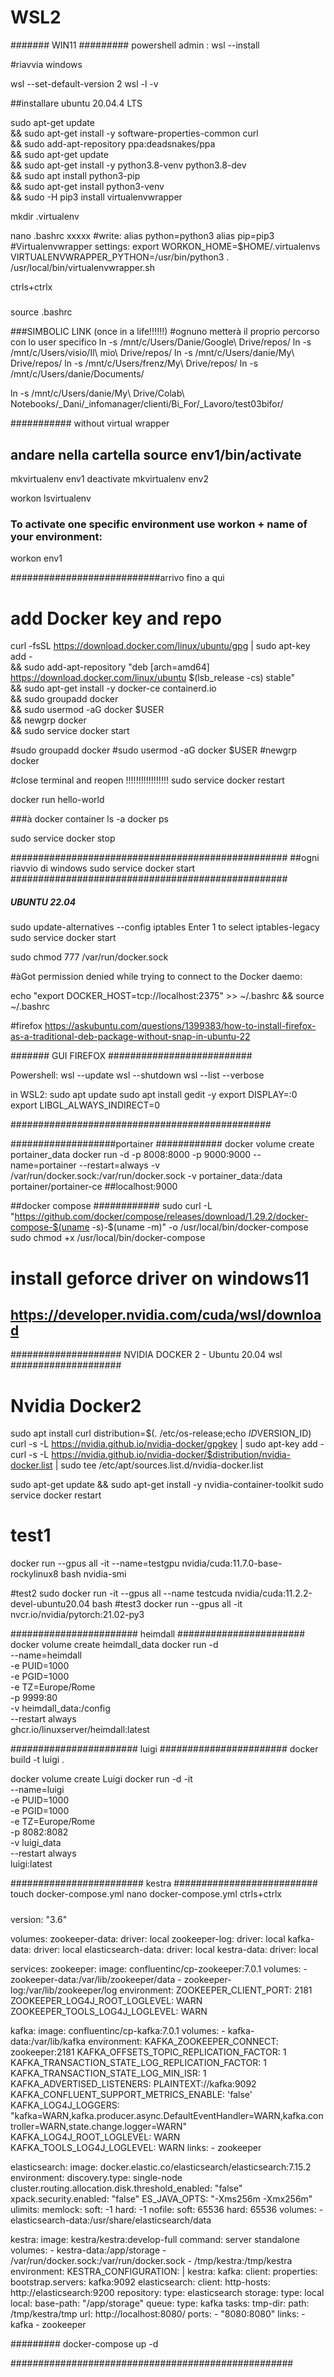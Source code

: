 # WSL2

####### WIN11 #########
powershell admin : wsl --install

#riavvia windows

wsl --set-default-version 2
wsl -l -v

##installare ubuntu 20.04.4 LTS

sudo apt-get update \
&& sudo apt-get install -y software-properties-common curl \
&& sudo add-apt-repository ppa:deadsnakes/ppa \
&& sudo apt-get update \
&& sudo apt-get install -y python3.8-venv python3.8-dev \
&& sudo apt install python3-pip \
&& sudo apt-get install python3-venv \
&& sudo -H pip3 install virtualenvwrapper

mkdir .virtualenv

nano .bashrc
xxxxx
#write:
alias python=python3
alias pip=pip3
#Virtualenvwrapper settings:
export WORKON_HOME=$HOME/.virtualenvs
VIRTUALENVWRAPPER_PYTHON=/usr/bin/python3
. /usr/local/bin/virtualenvwrapper.sh

ctrls+ctrlx
#####
source .bashrc

###SIMBOLIC LINK
(once in a life!!!!!!)
#ognuno metterà il proprio percorso con lo user specifico
ln -s /mnt/c/Users/Danie/Google\ Drive/repos/
ln -s /mnt/c/Users/visio/Il\ mio\ Drive/repos/
ln -s /mnt/c/Users/danie/My\ Drive/repos/
ln -s /mnt/c/Users/frenz/My\ Drive/repos/
ln -s /mnt/c/Users/danie/Documents/

ln -s /mnt/c/Users/danie/My\ Drive/Colab\ Notebooks/_Dani/_infomanager/clienti/Bi_For/_Lavoro/test03bifor/


########### without virtual wrapper
## andare nella cartella source env1/bin/activate

mkvirtualenv env1
deactivate
mkvirtualenv env2

workon
lsvirtualenv

### To activate one specific environment use workon + name of your environment:
workon env1

###########################arrivo fino a qui
# add Docker key and repo

curl -fsSL https://download.docker.com/linux/ubuntu/gpg | sudo apt-key add - \
&& sudo add-apt-repository "deb [arch=amd64] https://download.docker.com/linux/ubuntu $(lsb_release -cs) stable" \
&& sudo apt-get install -y docker-ce containerd.io \
&& sudo groupadd docker \
&& sudo usermod -aG docker $USER \
&& newgrp docker \
&& sudo service docker start

#sudo groupadd docker
#sudo usermod -aG docker $USER
#newgrp docker

#close terminal and reopen !!!!!!!!!!!!!!!!!
sudo service docker restart


docker run hello-world

###à
docker container ls -a
docker ps

sudo service docker stop

##################################################
##ogni riavvio di windows
sudo service docker start
##################################################



##### UBUNTU 22.04


sudo update-alternatives --config iptables
Enter 1 to select iptables-legacy
sudo service docker start

sudo chmod 777 /var/run/docker.sock

#àGot permission denied while trying to connect to the Docker daemo:

echo "export DOCKER_HOST=tcp://localhost:2375" >> ~/.bashrc && source ~/.bashrc

#firefox
https://askubuntu.com/questions/1399383/how-to-install-firefox-as-a-traditional-deb-package-without-snap-in-ubuntu-22




####### GUI FIREFOX ##########################

Powershell:
wsl --update
wsl --shutdown
wsl --list --verbose

in WSL2:
sudo apt update
sudo apt install gedit -y
export DISPLAY=:0
export LIBGL_ALWAYS_INDIRECT=0


###############################################





###################portainer ############
docker volume create portainer_data 
docker run -d -p 8008:8000 -p 9000:9000 --name=portainer --restart=always -v /var/run/docker.sock:/var/run/docker.sock -v portainer_data:/data portainer/portainer-ce
##localhost:9000


##docker compose ############
sudo curl -L "https://github.com/docker/compose/releases/download/1.29.2/docker-compose-$(uname -s)-$(uname -m)" -o /usr/local/bin/docker-compose
sudo chmod +x /usr/local/bin/docker-compose

# install geforce driver on windows11
## https://developer.nvidia.com/cuda/wsl/download
 
#################### NVIDIA DOCKER 2 - Ubuntu 20.04 wsl ####################
# Nvidia Docker2
sudo apt install curl
distribution=$(. /etc/os-release;echo $ID$VERSION_ID)
curl -s -L https://nvidia.github.io/nvidia-docker/gpgkey | sudo apt-key add -
curl -s -L https://nvidia.github.io/nvidia-docker/$distribution/nvidia-docker.list | sudo tee /etc/apt/sources.list.d/nvidia-docker.list

sudo apt-get update && sudo apt-get install -y nvidia-container-toolkit
sudo service docker restart

# test1
docker run --gpus all -it --name=testgpu nvidia/cuda:11.7.0-base-rockylinux8 bash
nvidia-smi


#test2
sudo docker run -it --gpus all --name testcuda nvidia/cuda:11.2.2-devel-ubuntu20.04 bash
#test3
docker run --gpus all -it nvcr.io/nvidia/pytorch:21.02-py3

####################### heimdall #######################
docker volume create heimdall_data
docker run -d \
  --name=heimdall \
  -e PUID=1000 \
  -e PGID=1000 \
  -e TZ=Europe/Rome \
  -p 9999:80 \
  -v heimdall_data:/config \
  --restart always \
  ghcr.io/linuxserver/heimdall:latest

####################### luigi #######################
docker build -t luigi .

docker volume create Luigi
docker run -d -it\
  --name=luigi \
  -e PUID=1000 \
  -e PGID=1000 \
  -e TZ=Europe/Rome \
  -p 8082:8082 \
  -v luigi_data \
  --restart always \
  luigi:latest

######################## kestra ##########################
touch docker-compose.yml
nano docker-compose.yml
ctrls+ctrlx
#####

version: "3.6"

volumes:
  zookeeper-data:
    driver: local
  zookeeper-log:
    driver: local
  kafka-data:
    driver: local
  elasticsearch-data:
    driver: local
  kestra-data:
    driver: local

services:
  zookeeper:
    image: confluentinc/cp-zookeeper:7.0.1
    volumes:
      - zookeeper-data:/var/lib/zookeeper/data
      - zookeeper-log:/var/lib/zookeeper/log
    environment:
      ZOOKEEPER_CLIENT_PORT: 2181
      ZOOKEEPER_LOG4J_ROOT_LOGLEVEL: WARN
      ZOOKEEPER_TOOLS_LOG4J_LOGLEVEL: WARN

  kafka:
    image: confluentinc/cp-kafka:7.0.1
    volumes:
      - kafka-data:/var/lib/kafka
    environment:
      KAFKA_ZOOKEEPER_CONNECT: zookeeper:2181
      KAFKA_OFFSETS_TOPIC_REPLICATION_FACTOR: 1
      KAFKA_TRANSACTION_STATE_LOG_REPLICATION_FACTOR: 1
      KAFKA_TRANSACTION_STATE_LOG_MIN_ISR: 1
      KAFKA_ADVERTISED_LISTENERS: PLAINTEXT://kafka:9092
      KAFKA_CONFLUENT_SUPPORT_METRICS_ENABLE: 'false'
      KAFKA_LOG4J_LOGGERS: "kafka=WARN,kafka.producer.async.DefaultEventHandler=WARN,kafka.controller=WARN,state.change.logger=WARN"
      KAFKA_LOG4J_ROOT_LOGLEVEL: WARN
      KAFKA_TOOLS_LOG4J_LOGLEVEL: WARN
    links:
      - zookeeper

  elasticsearch:
    image: docker.elastic.co/elasticsearch/elasticsearch:7.15.2
    environment:
      discovery.type: single-node
      cluster.routing.allocation.disk.threshold_enabled: "false"
      xpack.security.enabled: "false"
      ES_JAVA_OPTS: "-Xms256m -Xmx256m"
    ulimits:
      memlock:
        soft: -1
        hard: -1
      nofile:
        soft: 65536
        hard: 65536
    volumes:
      - elasticsearch-data:/usr/share/elasticsearch/data

  kestra:
    image: kestra/kestra:develop-full
    command: server standalone
    volumes:
      - kestra-data:/app/storage
      - /var/run/docker.sock:/var/run/docker.sock
      - /tmp/kestra:/tmp/kestra
    environment:
      KESTRA_CONFIGURATION: |
        kestra:
          kafka:
            client:
              properties:
                bootstrap.servers: kafka:9092
          elasticsearch:
            client:
              http-hosts: http://elasticsearch:9200
          repository:
            type: elasticsearch
          storage:
            type: local
            local:
              base-path: "/app/storage"
          queue:
            type: kafka
          tasks:
            tmp-dir:
              path: /tmp/kestra/tmp
          url: http://localhost:8080/
    ports:
      - "8080:8080"
    links:
      - kafka
      - zookeeper

#########
docker-compose up -d

###################################################
